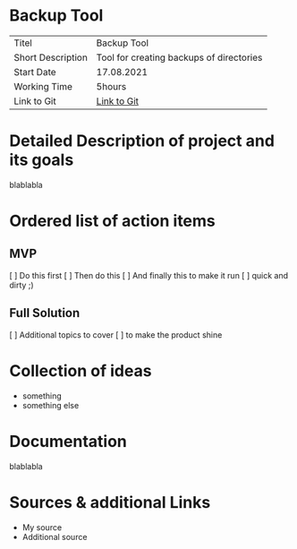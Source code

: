 # Backup Tool

|   |   |
|---|---|
| Titel | Backup Tool |
| Short Description | Tool for creating backups of directories |
| Start Date | 17.08.2021 |
| Working Time | 5hours |
| Link to Git | [Link to Git](https://github.com/K4put23npu11i/backup_tool.git "Repo Link") |

# Detailed Description of project and its goals
blablabla

# Ordered list of action items
## MVP
[ ] Do this first
[ ] Then do this
[ ] And finally this to make it run
[ ] quick and dirty ;)

## Full Solution
[ ] Additional topics to cover
[ ] to make the product shine

# Collection of ideas
- something
- something else


# Documentation
blablabla


# Sources & additional Links
- My source
- Additional source
